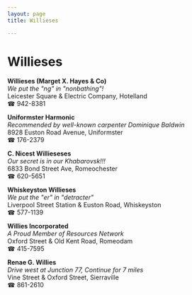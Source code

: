 ```yaml
---
layout: page 
title: Willieses

---
```



# Willieses


 **Willieses (Marget X. Hayes & Co)**  
_We put the "ng" in "nonbathing"!_  
Leicester Square & Electric Company, Hotelland  
☎ 942-8381

**Uniformster Harmonic**  
_Recommended by well-known carpenter Dominique Baldwin_  
8928 Euston Road Avenue, Uniformster  
☎ 176-2379

**C. Nicest Willieseses**  
_Our secret is in our Khabarovsk!!!_  
6833 Bond Street Ave, Romeochester  
☎ 620-5651

**Whiskeyston Willieses**  
_We put the "er" in "detracter"_  
Liverpool Street Station & Euston Road, Whiskeyston  
☎ 577-1139

**Willies Incorporated**  
_A Proud Member of Resources Network_  
Oxford Street & Old Kent Road, Romeodam  
☎ 415-7595

**Renae G. Willies**  
_Drive west at Junction 77, Continue for 7 miles_  
Vine Street & Oxford Street, Sierraville  
☎ 861-2610

